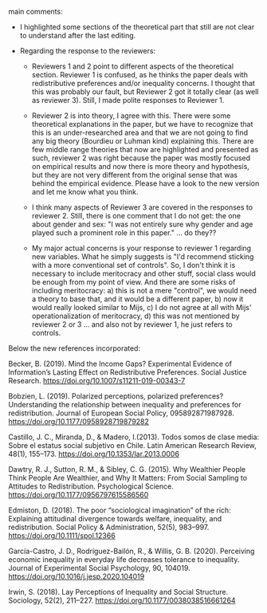 main comments:

- I highlighted some sections of the theoretical part that still are not clear to understand after the last editing.

- Regarding the response to the reviewers:

  - Reviewers 1 and 2 point to different aspects of the theoretical section. Reviewer 1 is confused, as he thinks the paper deals with redistributive preferences and/or inequality concerns. I thought that this was probably our fault, but Reviewer 2 got it totally clear (as well as reviewer 3). Still, I made polite responses to Reviewer 1.

  - Reviewer 2 is into theory, I agree with this. There were some theoretical explanations in the paper, but we have to recognize that this is an under-researched area and that we are not going to find any big theory (Bourdieu or Luhman kind) explaining this. There are few middle range theories that now are highlighted and presented as such, reviewer 2 was right because the paper was mostly focused on empirical results and now there is more theory and hypothesis, but they are not very different from the original sense that was behind the empirical evidence. Please have a look to the new version and let me know what you think.

  - I think many aspects of Reviewer 3 are covered in the responses to reviewer 2. Still, there is one comment that I do not get: the one about gender and sex: "I was not entirely sure why gender and age played such a prominent role in this paper." ... do they??

  - My major actual concerns is your response to reviewer 1 regarding new variables. What he simply suggests is "I'd recommend sticking with a more conventional set of controls". So, I don't think it is necessary to include meritocracy and other stuff, social class would be enough from my point of view. And there are some risks of including meritocracy: a) this is not a mere "control", we would need a theory to base that, and it would be a different paper, b) now it would really looked similar to Mijs, c) I do not agree at all with Mijs' operationalization of meritocracy, d) this was not mentioned by reviewer 2 or 3 ... and also not by reviewer 1, he just refers to controls.

Below the new references incorporated:

  Becker, B. (2019). Mind the Income Gaps? Experimental Evidence of Information’s Lasting Effect on Redistributive Preferences. Social Justice Research. https://doi.org/10.1007/s11211-019-00343-7

  Bobzien, L. (2019). Polarized perceptions, polarized preferences? Understanding the relationship between inequality and preferences for redistribution. Journal of European Social Policy, 095892871987928. https://doi.org/10.1177/0958928719879282

  Castillo, J. C., Miranda, D., & Madero, I.(2013). Todos somos de clase media: Sobre el estatus social subjetivo en Chile. Latin American Research Review, 48(1), 155–173. https://doi.org/10.1353/lar.2013.0006

  Dawtry, R. J., Sutton, R. M., & Sibley, C. G. (2015). Why Wealthier People Think People Are Wealthier, and Why It Matters: From Social Sampling to Attitudes to Redistribution. Psychological Science. https://doi.org/10.1177/0956797615586560

  Edmiston, D. (2018). The poor “sociological imagination” of the rich: Explaining attitudinal divergence towards welfare, inequality, and redistribution. Social Policy & Administration, 52(5), 983–997. https://doi.org/10.1111/spol.12366


  García-Castro, J. D., Rodríguez-Bailón, R., & Willis, G. B. (2020). Perceiving economic inequality in everyday life decreases tolerance to inequality. Journal of Experimental Social Psychology, 90, 104019. https://doi.org/10.1016/j.jesp.2020.104019

  Irwin, S. (2018). Lay Perceptions of Inequality and Social Structure. Sociology, 52(2), 211–227. https://doi.org/10.1177/0038038516661264
